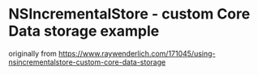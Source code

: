 # NSIncrementalStore - custom Core Data storage example

originally from https://www.raywenderlich.com/171045/using-nsincrementalstore-custom-core-data-storage
